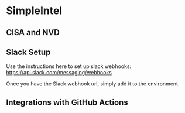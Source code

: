 # SimpleIntel


## CISA and NVD



## Slack Setup

Use the instructions here to set up slack webhooks:
https://api.slack.com/messaging/webhooks

Once you have the Slack webhook url, simply add it
to the environment.

## Integrations with GitHub Actions


